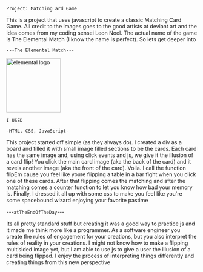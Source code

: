`Project: Matching ard Game`


This is a project that uses javascript to create a classic Matching Card Game.  All credit to the images goes to the good artists at deviant art and the idea comes from my coding sensei Leon Noel.  The actual name of the game is The Elemental Match (I know the name is perfect). So lets get deeper into 


`---The Elemental Match---`


<img width="143" alt="elemental logo" src="https://user-images.githubusercontent.com/77629775/113498525-ae6c1680-94db-11eb-9547-395e3122022e.png">

`I USED`

`-HTML, CSS, JavaScript-`
 

This project started off simple (as they always do).  I created a div as a board and filled it with small image filled sections to be the cards. Each card has the same image and, using click events and js, we give it the illusion of a card flip! You click the main card image (aka the back of the card) and it revels another image (aka the front of the card). Voila. I call the function flipEm cause you feel like youre flipping a table in a bar fight when you click one of these cards.  After that flipping comes the matching and after the matching comes a counter function to let you know how bad your memory is. Finally, I dressed it all up with some css to make you feel like you're some spacebound wizard enjoying your favorite pastime


---`atTheEndOfTheDay`---


Its all pretty standard stuff but creating it was a good way to practice js and it made me think more like a programmer.  As a software engineer you create the rules of engagement for your creations, but you also interpret the rules of reality in your creations. I might not know how to make a flipping multisided image yet, but I am able to use js to give a user the illusion of a card being flipped.  I enjoy the process of interpreting things differently and creating things from this new perspective 
